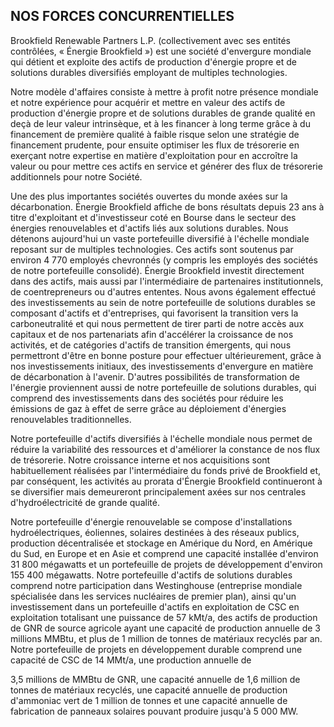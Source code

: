 ## NOS FORCES CONCURRENTIELLES

Brookfield Renewable Partners L.P. (collectivement avec ses entités contrôlées, « Énergie Brookfield ») est une société d'envergure mondiale qui détient et exploite des actifs de production d'énergie propre et de solutions durables diversifiés employant de multiples technologies.

Notre modèle d'affaires consiste à mettre à profit notre présence mondiale et notre expérience pour acquérir et mettre en valeur des actifs de production d'énergie propre et de solutions durables de grande qualité en deçà de leur valeur intrinsèque, et à les financer à long terme grâce à du financement de première qualité à faible risque selon une stratégie de financement prudente, pour ensuite optimiser les flux de trésorerie en exerçant notre expertise en matière d'exploitation pour en accroître la valeur ou pour mettre ces actifs en service et générer des flux de trésorerie additionnels pour notre Société.

Une des plus importantes sociétés ouvertes du monde axées sur la décarbonation. Énergie Brookfield affiche de bons résultats depuis 23 ans à titre d'exploitant et d'investisseur coté en Bourse dans le secteur des énergies renouvelables et d'actifs liés aux solutions durables. Nous détenons aujourd'hui un vaste portefeuille diversifié à l'échelle mondiale reposant sur de multiples technologies. Ces actifs sont soutenus par environ 4 770 employés chevronnés (y compris les employés des sociétés de notre portefeuille consolidé). Énergie Brookfield investit directement dans des actifs, mais aussi par l'intermédiaire de partenaires institutionnels, de coentrepreneurs ou d'autres ententes. Nous avons également effectué des investissements au sein de notre portefeuille de solutions durables se composant d'actifs et d'entreprises, qui favorisent la transition vers la carboneutralité et qui nous permettent de tirer parti de notre accès aux capitaux et de nos partenariats afin d'accélérer la croissance de nos activités, et de catégories d'actifs de transition émergents, qui nous permettront d'être en bonne posture pour effectuer ultérieurement, grâce à nos investissements initiaux, des investissements d'envergure en matière de décarbonation à l'avenir. D'autres possibilités de transformation de l'énergie proviennent aussi de notre portefeuille de solutions durables, qui comprend des investissements dans des sociétés pour réduire les émissions de gaz à effet de serre grâce au déploiement d'énergies renouvelables traditionnelles.

Notre portefeuille d'actifs diversifiés à l'échelle mondiale nous permet de réduire la variabilité des ressources et d'améliorer la constance de nos flux de trésorerie. Notre croissance interne et nos acquisitions sont habituellement réalisées par l'intermédiaire du fonds privé de Brookfield et, par conséquent, les activités au prorata d'Énergie Brookfield continueront à se diversifier mais demeureront principalement axées sur nos centrales d'hydroélectricité de grande qualité.

Notre portefeuille d'énergie renouvelable se compose d'installations hydroélectriques, éoliennes, solaires destinées à des réseaux publics, production décentralisée et stockage en Amérique du Nord, en Amérique du Sud, en Europe et en Asie et comprend une capacité installée d'environ 31 800 mégawatts et un portefeuille de projets de développement d'environ 155 400 mégawatts. Notre portefeuille d'actifs de solutions durables comprend notre participation dans Westinghouse (entreprise mondiale spécialisée dans les services nucléaires de premier plan), ainsi qu'un investissement dans un portefeuille d'actifs en exploitation de CSC en exploitation totalisant une puissance de 57 kMt/a, des actifs de production de GNR de source agricole ayant une capacité de production annuelle de 3 millions MMBtu, et plus de 1 million de tonnes de matériaux recyclés par an. Notre portefeuille de projets en développement durable comprend une capacité de CSC de 14 MMt/a, une production annuelle de

3,5 millions de MMBtu de GNR, une capacité annuelle de 1,6 million de tonnes de matériaux recyclés, une capacité annuelle de production d'ammoniac vert de 1 million de tonnes et une capacité annuelle de fabrication de panneaux solaires pouvant produire jusqu'à 5 000 MW.